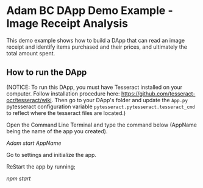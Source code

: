 
# Adam BC DApp Demo Example - Image Receipt Analysis

This demo example shows how to build a DApp that can read an image receipt and identify items purchased and their prices, and ultimately the total amount spent.

## How to run the DApp

(NOTICE: To run this DApp, you must have Tesseract installed on your computer. Follow installation procedure here: https://github.com/tesseract-ocr/tesseract/wiki. Then go to your DApp's folder and update the `App.py` pytesseract configuration variable `pytesseract.pytesseract.tesseract_cmd` to reflect where the tesseract files are located.)

Open the Command Line Terminal and type the command below (AppName being the name of the app you created).

_Adam start AppName_

Go to settings and initialize the app.

ReStart the app by running;

_npm start_
